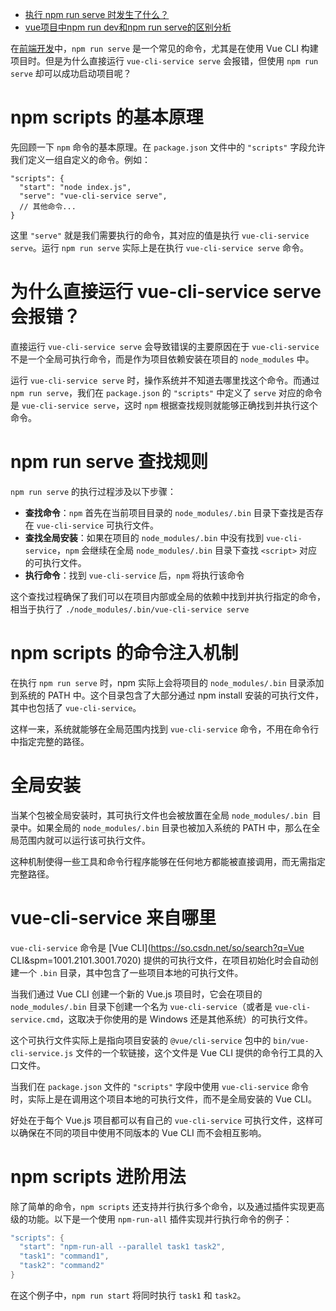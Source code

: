 * [执行 npm run serve 时发生了什么？](https://blog.csdn.net/why_1639946449/article/details/137555677)
* [vue项目中npm run dev和npm run serve的区别分析](https://www.cnblogs.com/amboke/p/16654813.html)









在[前端开发](https://so.csdn.net/so/search?q=前端开发&spm=1001.2101.3001.7020)中，`npm run serve` 是一个常见的命令，尤其是在使用 Vue CLI 构建项目时。但是为什么直接运行 `vue-cli-service serve` 会报错，但使用 `npm run serve` 却可以成功启动项目呢？

# npm scripts 的基本原理

先回顾一下 `npm` 命令的基本原理。在 `package.json` 文件中的 `"scripts"` 字段允许我们定义一组自定义的命令。例如：

```cobol
"scripts": {
  "start": "node index.js",
  "serve": "vue-cli-service serve",
  // 其他命令...
}
```

这里 `"serve"` 就是我们需要执行的命令，其对应的值是执行 `vue-cli-service serve`。运行 `npm run serve` 实际上是在执行 `vue-cli-service serve` 命令。

# 为什么直接运行 vue-cli-service serve 会报错？

直接运行 `vue-cli-service serve` 会导致错误的主要原因在于 `vue-cli-service` 不是一个全局可执行命令，而是作为项目依赖安装在项目的 `node_modules` 中。

运行 `vue-cli-service serve` 时，操作系统并不知道去哪里找这个命令。而通过 `npm run serve`，我们在 `package.json` 的 `"scripts"` 中定义了 `serve` 对应的命令是 `vue-cli-service serve`，这时 `npm` 根据查找规则就能够正确找到并执行这个命令。

# **npm run serve 查找规则**

`npm run serve` 的执行过程涉及以下步骤：

- **查找命令**：`npm` 首先在当前项目目录的 `node_modules/.bin` 目录下查找是否存在 `vue-cli-service` 可执行文件。
- **查找全局安装**：如果在项目的 `node_modules/.bin` 中没有找到 `vue-cli-service`，`npm` 会继续在全局 `node_modules/.bin` 目录下查找 `<script>` 对应的可执行文件。
- **执行命令**：找到 `vue-cli-service` 后，`npm` 将执行该命令

这个查找过程确保了我们可以在项目内部或全局的依赖中找到并执行指定的命令，相当于执行了 `./node_modules/.bin/vue-cli-service serve`

# **npm scripts 的命令注入机制**

在执行 `npm run serve` 时，npm 实际上会将项目的 `node_modules/.bin` 目录添加到系统的 PATH 中。这个目录包含了大部分通过 npm install 安装的可执行文件，其中也包括了 `vue-cli-service`。

这样一来，系统就能够在全局范围内找到 `vue-cli-service` 命令，不用在命令行中指定完整的路径。

# **全局安装**

当某个包被全局安装时，其可执行文件也会被放置在全局 `node_modules/.bin `目录中。如果全局的 `node_modules/.bin` 目录也被加入系统的 PATH 中，那么在全局范围内就可以运行该可执行文件。

这种机制使得一些工具和命令行程序能够在任何地方都能被直接调用，而无需指定完整路径。

# **vue-cli-service 来自哪里**

`vue-cli-service` 命令是 [Vue CLI](https://so.csdn.net/so/search?q=Vue CLI&spm=1001.2101.3001.7020) 提供的可执行文件，在项目初始化时会自动创建一个 `.bin` 目录，其中包含了一些项目本地的可执行文件。

当我们通过 Vue CLI 创建一个新的 Vue.js 项目时，它会在项目的 `node_modules/.bin` 目录下创建一个名为 `vue-cli-service`（或者是 `vue-cli-service.cmd`，这取决于你使用的是 Windows 还是其他系统）的可执行文件。

这个可执行文件实际上是指向项目安装的 `@vue/cli-service` 包中的 `bin/vue-cli-service.js` 文件的一个软链接，这个文件是 Vue CLI 提供的命令行工具的入口文件。

当我们在 `package.json` 文件的 `"scripts"` 字段中使用 `vue-cli-service` 命令时，实际上是在调用这个项目本地的可执行文件，而不是全局安装的 Vue CLI。

好处在于每个 Vue.js 项目都可以有自己的 `vue-cli-service` 可执行文件，这样可以确保在不同的项目中使用不同版本的 Vue CLI 而不会相互影响。

# **npm scripts 进阶用法**

除了简单的命令，`npm scripts` 还支持并行执行多个命令，以及通过插件实现更高级的功能。以下是一个使用 `npm-run-all` 插件实现并行执行命令的例子：

```csharp
"scripts": {
  "start": "npm-run-all --parallel task1 task2",
  "task1": "command1",
  "task2": "command2"
}
```

在这个例子中，`npm run start` 将同时执行 `task1` 和 `task2`。













